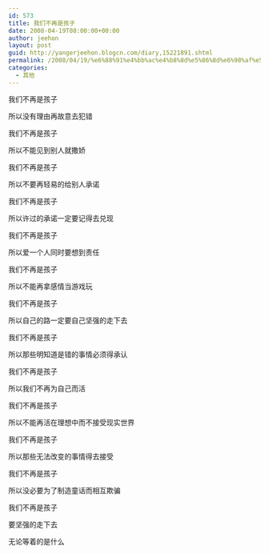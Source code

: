 ```yaml
---
id: 573
title: 我们不再是孩子
date: 2008-04-19T08:00:00+00:00
author: jeehon
layout: post
guid: http://yangerjeehon.blogcn.com/diary,15221891.shtml
permalink: /2008/04/19/%e6%88%91%e4%bb%ac%e4%b8%8d%e5%86%8d%e6%98%af%e5%ad%a9%e5%ad%90/
categories:
  - 其他
---
```

我们不再是孩子
  
所以没有理由再故意去犯错
  
我们不再是孩子
  
所以不能见到别人就撒娇
  
我们不再是孩子
  
所以不要再轻易的给别人承诺
  
我们不再是孩子
  
所以许过的承诺一定要记得去兑现
  
我们不再是孩子
  
所以爱一个人同时要想到责任
  
我们不再是孩子
  
所以不能再拿感情当游戏玩
  
我们不再是孩子
  
所以自己的路一定要自己坚强的走下去
  
我们不再是孩子
  
所以那些明知道是错的事情必须得承认
  
我们不再是孩子
  
所以我们不再为自己而活
  
我们不再是孩子
  
所以不能再活在理想中而不接受现实世界
  
我们不再是孩子
  
所以那些无法改变的事情得去接受
  
我们不再是孩子
  
所以没必要为了制造童话而相互欺骗
  
我们不再是孩子
  
要坚强的走下去
  
无论等着的是什么